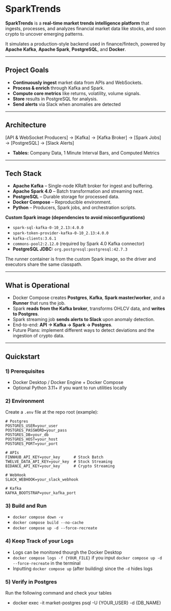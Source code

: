 # SparkTrends

**SparkTrends** is a **real-time market trends intelligence platform** that ingests, processes, and analyzes financial market data like stocks, and soon crypto to uncover emerging patterns.

It simulates a production-style backend used in finance/fintech, powered by **Apache Kafka**, **Apache Spark**, **PostgreSQL**, and **Docker**.

---

## Project Goals

- **Continuously ingest** market data from APIs and WebSockets.  
- **Process & enrich** through Kafka and Spark.  
- **Compute core metrics** like returns, volatility, volume signals.  
- **Store** results in PostgreSQL for analysis.
- **Send alerts** via Slack when anomalies are detected

---

## Architecture

[API & WebSocket Producers] → [Kafka] → [Kafka Broker] → [Spark Jobs] → [PostgreSQL] → [Slack Alerts]

- **Tables:** Company Data, 1 Minute Interval Bars, and Computed Metrics

---

## Tech Stack

- **Apache Kafka** – Single-node KRaft broker for ingest and buffering.  
- **Apache Spark 4.0** – Batch transformation and streaming next.  
- **PostgreSQL** – Durable storage for processed data.  
- **Docker Compose** – Reproducible environment.  
- **Python** – Producers, Spark jobs, and orchestration scripts.

**Custom Spark image (dependencies to avoid misconfigurations)**

- `spark-sql-kafka-0-10_2.13:4.0.0`  
- `spark-token-provider-kafka-0-10_2.13:4.0.0`  
- `kafka-clients:3.6.1`  
- `commons-pool2:2.12.0` (required by Spark 4.0 Kafka connector)  
- **PostgreSQL JDBC:** `org.postgresql:postgresql:42.7.3`

The runner container is from the custom Spark image, so the driver and executors share the same classpath.

---

## What is Operational

- Docker Compose creates **Postgres**, **Kafka**, **Spark master/worker**, and a **Runner** that runs the job.  
- Spark **reads from the Kafka broker**, transforms OHLCV data, and **writes to Postgres**.
- Spark streaming job **sends alerts to Slack** upon anomaly detection.
- End-to-end: **API → Kafka → Spark → Postgres**.  
- Future Plans: implement different ways to detect deviations and the ingestion of crypto data.

---

## Quickstart

### 1) Prerequisites
- Docker Desktop / Docker Engine + Docker Compose  
- Optional Python 3.11+ if you want to run utilities locally

### 2) Environment
Create a `.env` file at the repo root (example):

```env
# Postgres
POSTGRES_USER=your_user
POSTGRES_PASSWORD=your_pass
POSTGRES_DB=your_db
POSTGRES_HOST=your_host
POSTGRES_PORT=your_port

# APIs
FINNHUB_API_KEY=your_key      # Stock Batch
TWELVE_DATA_API_KEY=your_key  # Stock Streaming
BIDANCE_API_KEY=your_key      # Crypto Streaming

# WebHook
SLACK_WEBHOOK=your_slack_webhook

# Kafka
KAFKA_BOOTSTRAP=your_kafka_port
```

### 3) Build and Run
- `docker compose down -v`
- `docker compose build --no-cache`
- `docker compose up -d --force-recreate`

### 4) Keep Track of your Logs
- Logs can be monitored thourgh the Docker Desktop
- `docker compose logs -f {YOUR_FILE}` if you input `docker compose up -d --force-recreate` in the terminal
- Inputting `docker compose up` (after building) since the `-d` hides logs

### 5) Verify in Postgres
Run the following command and check your tables
- docker exec -it market-postgres psql -U {YOUR_USER} -d {DB_NAME}
